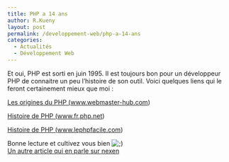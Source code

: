 ```yaml
---
title: PHP a 14 ans
author: R.Kueny
layout: post
permalink: /developpement-web/php-a-14-ans
categories:
  - Actualités
  - Développement Web
---
```

Et oui, PHP est sorti en juin 1995. Il est toujours bon pour un développeur PHP de connaitre un peu l&rsquo;histoire de son outil. Voici quelques liens qui le feront certainement mieux que moi :

<a href="http://www.webmaster-hub.com/publication/Les-origines-du-PHP.html" target="_blank">Les origines du PHP (www.webmaster-hub.com)</a>

<a href="http://fr.php.net/manual/fr/history.php.php" target="_blank">Histoire de PHP (www.fr.php.net)</a>

<a href="http://www.lephpfacile.com/manuel-php/history.php.php" target="_blank">Histoire de PHP (www.lephpfacile.com)</a>

Bonne lecture et cultivez vous bien <img src="http://rkueny.fr/wp-includes/images/smilies/icon_wink.gif" alt=";)" class="wp-smiley" />  
<a href="http://www.nexen.net/actualites/php/19113-php_14_ans.php" target="_blank">Un autre article qui en parle sur nexen</a>